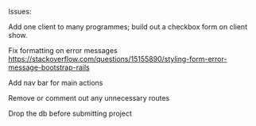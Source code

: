 Issues:

Add one client to many programmes; build out a checkbox form on client show.

Fix formatting on error messages
https://stackoverflow.com/questions/15155890/styling-form-error-message-bootstrap-rails

Add nav bar for main actions

Remove or comment out any unnecessary routes

Drop the db before submitting project
